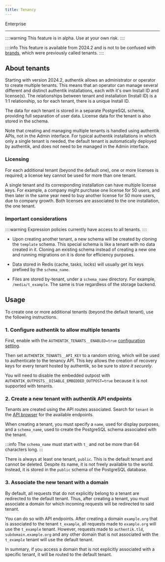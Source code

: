 ```yaml
---
title: Tenancy
---
```


<span class="badge badge--primary">Enterprise</span>

---

::::warning
This feature is in alpha. Use at your own risk.
::::

::::info
This feature is available from 2024.2 and is not to be confused with [brands](../core/brands.md), which were previously called tenants.
::::

## About tenants

Starting with version 2024.2, authentik allows an administrator or operator to create multiple tenants. This means that an operator can manage several different and distinct authentik installations, each with it's own Install ID and license(s). The relationships between tenant and installation (Install ID) is a 1:1 relationship, so for each tenant, there is a unique Install ID.

The data for each tenant is stored in a separate PostgreSQL schema, providing full separation of user data. License data for the tenant is also stored in the schema.

Note that creating and managing multiple tenants is handled using authentik APIs, not in the Admin interface. For typical authentik installations in which only a single tenant is needed, the default tenant is automatically deployed by authentik, and does not need to be managed in the Admin interface.

### Licensing

For each additional tenant (beyond the default one), one or more licenses is required; a license key cannot be used for more than one tenant.

A single tenant and its corresponding installation can have multiple license keys. For example, a company might purchase one license for 50 users, and then later in the same year need to buy another license for 50 more users, due to company growth. Both licenses are associated to the one installation, the one tenant.

### Important considerations

::::warning
Expression policies currently have access to all tenants.
::::

-   Upon creating another tenant, a new schema will be created by cloning the `template` schema. This special schema is like a tenant with no data created in it. Cloning an existing schema instead of creating a new one and running migrations on it is done for efficiency purposes.

-   Data stored in Redis (cache, tasks, locks) will usually get its keys prefixed by the `schema_name`.

-   Files are stored by-tenant, under a `schema_name` directory. For example, `/media/t_example`. The same is true regardless of the storage backend.

## Usage

To create one or more additional tenants (beyond the default tenant), use the following instructions.

### 1. Configure authentik to allow multiple tenants

First, enable with the `AUTHENTIK_TENANTS__ENABLED=true` [configuration setting](../installation/configuration.mdx).

Then set `AUTHENTIK_TENANTS__API_KEY` to a random string, which will be used to authenticate to the tenancy API. This key allows the creation of recovery keys for every tenant hosted by authentik, so be sure to _store it securely_.

You will need to disable the embedded outpost with `AUTHENTIK_OUTPOSTS__DISABLE_EMBEDDED_OUTPOST=true` because it is not supported with tenants.

### 2. Create a new tenant with authentik API endpoints

Tenants are created using the API routes associated. Search for `tenant` in the [API browser](../../developer-docs/api/) for the available endpoints.

When creating a tenant, you must specify a `name`, used for display purposes, and a `schema_name`, used to create the PostgreSQL schema associated with the tenant.

:::info
The `schema_name` must start with `t_` and not be more than 64 characters long.
:::

There is always at least one tenant, `public`. This is the default tenant and cannot be deleted. Despite its name, it is not freely available to the world. Instead, it is stored in the `public` schema of the PostgreSQL database.

### 3. Associate the new tenant with a domain

By default, all requests that do not explicitly belong to a tenant are redirected to the default tenant. Thus, after creating a tenant, you must associate a domain for which incoming requests will be redirected to said tenant.

You can do so with API endpoints. After creating a domain `example.org` that is associated to the tenant `t_example`, all requests made to `example.org` will use the `t_example` tenant. However, requests made to `authentik.tld`, `subdomain.example.org` and any other domain that is not associated with the `t_example` tenant will use the default tenant.

In summary, if you access a domain that is not explicitly associated with a specific tenant, it will be routed to the default tenant.
